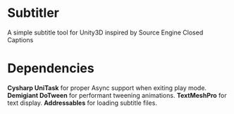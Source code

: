 # Subtitler
 A simple subtitle tool for Unity3D inspired by Source Engine Closed Captions 

# Dependencies
**Cysharp UniTask** for proper Async support when exiting play mode.
**Demigiant DoTween** for performant tweening animations.
**TextMeshPro** for text display.
**Addressables** for loading subtitle files.
